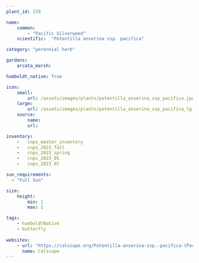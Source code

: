 ```yaml
---
plant_id: 239 

name: 
    common: 
        - "Pacific Silverweed"  
    scientific:  "Potentilla anserina ssp. pacifica"  

category: "perennial herb"

gardens: 
    arcata_marsh:

humboldt_native: True

icon: 
    small: 
        url: /assets/images/plants/potentilla_anserina_ssp_pacifica.jpg 
    large: 
        url: /assets/images/plants/potentilla_anserina_ssp_pacifica_lg.jpg 
    source: 
        name: 
        url: 

inventory: 
    -   cnps_master_inventory
    -   cnps_2023_fall
    -   cnps_2023_spring
    -   cnps_2023_05 
    -   cnps_2023_07 

sun_requirements:
  - "Full Sun"

size:
    height: 
        min: 1
        max: 1 

tags:
    - humboldtNative
    - butterfly
 
websites: 
    - url: "https://calscape.org/Potentilla-anserina-ssp.-pacifica-(Pacific-Potentilla)?srchcr=sc5819b477e8576"
      name: Calscape
---
```

